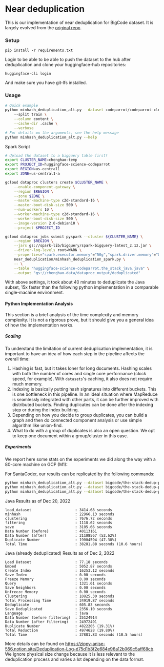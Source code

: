 # Near deduplication

This is our implementation of near deduplication for BigCode dataset. It is largely evolved from the [original repo](https://github.com/bigcode-project/bigcode-dataset).

### Setup

````
pip install -r requirements.txt
````

Login to be able to be able to push the dataset to the hub after deduplication and clone your huggingface-hub repositories:

````
huggingface-cli login
````

And make sure you have git-lfs installed.

### Usage

```bash
# Quick example
python minhash_deduplication_alt.py --dataset codeparrot/codeparrot-clean-valid \  
    --split train \
    --column content \
    --cache-dir .cache \
    --verbose
# For details on the arguments, see the help message
python minhash_deduplication_alt.py --help
```

Spark Script

```bash
# Upload the dataset to a bigquery table first!
export CLUSTER_NAME=chenghao-temp
export PROJECT_ID=huggingface-science-codeparrot
export REGION=us-central1
export ZONE=us-central1-a

gcloud dataproc clusters create $CLUSTER_NAME \
    --enable-component-gateway \
    --region $REGION \
    --zone $ZONE \
    --master-machine-type c2d-standard-16 \
    --master-boot-disk-size 500 \
    --num-workers 10 \
    --worker-machine-type c2d-standard-16 \
    --worker-boot-disk-size 500 \
    --image-version 2.0-debian10 \
    --project $PROJECT_ID

gcloud dataproc jobs submit pyspark --cluster ${CLUSTER_NAME} \
    --region $REGION \
    --jars gs://spark-lib/bigquery/spark-bigquery-latest_2.12.jar \
    --driver-log-levels root=WARN \
    --properties="spark.executor.memory"="50g","spark.driver.memory"="8g","spark.executor.cores"="14" \
    near_deduplication/minhash_deduplication_spark.py \
    -- \
    --table "huggingface-science-codeparrot.the_stack_java.java" \
    --output "gs://chenghao-data/dataproc_output/deduplicated"
```

With above settings, it took about 40 minutes to deduplicate the Java subset, 15x faster than the following python implementation in a comparable single-machine environment.

#### Python Implementation Analysis

This section is a brief analysis of the time complexity and memory complexity. It is not a rigorous prove, but it should give you a general idea of how the implementation works.

##### Scaling

To understand the limitation of current deduplication implementation, it is important to have an idea of how each step in the pipeline affects the overall time:
1. Hashing is fast, but it takes loner for long documents. Hashing scales with both the number of cores and single core performance (clock speed, for example). With `datasets`'s caching, it also does not require much memory.
2. Indexing is basically putting hash signatures into different buckets. This is one bottleneck in this pipeline. In an ideal situation where MapReduce is seamlessly integrated with other parts, it can be further improved with distributed buckets. Finding duplicates can be done after the indexing step or during the index building.
4. Depending on how you decide to group duplicates, you can build a graph and then do connected component analysis or use simple algorithm like union-find.
5. What to do with a group of duplicates is also an open question. We opt to keep one document within a group/cluster in this case.

##### Experiments

We report here some stats on the experiments we did along the way with a 80-core machine on GCP (M1):

For SantaCoder, our results can be replicated by the following commands:

```bash
python minhash_deduplication_alt.py --dataset bigcode/the-stack-dedup-pjj --data-dir data/java --revision v1.1.a1 --cache-dir cache2 --ngram-size 5 --threshold 0.7 --min-token-length 10 --fast
python minhash_deduplication_alt.py --dataset bigcode/the-stack-dedup-pjj --data-dir data/javascript --revision v1.1.a1 --cache-dir cache2 --ngram-size 5 --threshold 0.7 --min-token-length 10 --fast
python minhash_deduplication_alt.py --dataset bigcode/the-stack-dedup-pjj --data-dir data/python --revision v1.1.a1 --cache-dir cache2 --ngram-size 5 --threshold 0.7 --min-token-length 10 --fast
```

Java Results as of Dec 20, 2022
```
load_dataset                    : 3414.68 seconds
minhash                         : 22966.13 seconds
clustering                      : 7676.72 seconds
filtering                       : 1118.62 seconds
save                            : 3105.66 seconds
Data Number (before)            : 40113161
Data Number (after)             : 21108567 (52.62%)
Duplicate Number                : 19004594 (47.38%)
Total Time                      : 38281.88 seconds (10.6 hours)
```


Java (already deduplicated) Results as of Dec 2, 2022
```
Load Dataset                    : 77.18 seconds                                                                                       
Embed                           : 5052.87 seconds                                                                                     
Create Index                    : 16253.12 seconds                                                                                    
Save Index                      : 0.00 seconds                                                                                        
Freeze Memory                   : 0.00 seconds                                                                                        
Query                           : 1321.61 seconds                                                                                     
Save Neighbors                  : 0.00 seconds                                                                                        
Unfreeze Memory                 : 0.00 seconds                                                                                        
Clustering                      : 10825.30 seconds                                                                                    
Total Processing Time           : 34919.87 seconds                                                                                    
Deduplicate                     : 605.83 seconds                                                                                      
Save Deduplicated               : 2356.10 seconds                                                                                     
Language                        : java                                                                                                
Data Number (before filtering)  : 25124914                                                                                            
Data Number (after filtering)   : 24972491                                                                                            
Duplicate Number                : 4822205 (19.31%)                                                                                    
Total Reduction                 : 4974628 (19.80%)                                                                                    
Total Time                      : 37881.83 seconds (10.5 hours)                                                                        
```

More details can be found on https://zippy-anise-556.notion.site/Deduplication-Log-d75d1b3f2e684e96a12b069c5aff68cb. We ignore physical size change because it is less relevant to the deduplication process and varies a lot depending on the data format.